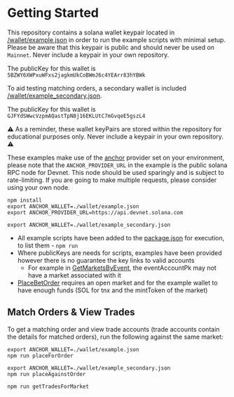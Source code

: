 # Getting Started

This repository contains a solana wallet keypair located in [/wallet/example.json](./wallet/example.json) in order to run the example scripts with minimal setup. Please be aware that this keypair is public and should never be used on `Mainnet`. Never include a keypair in your own repository.

The publicKey for this wallet is `5BZWY6XWPxuWFxs2jagkmUkCoBWmJ6c4YEArr83hYBWk`

To aid testing matching orders, a secondary wallet is included [/wallet/example_secondary.json](./wallet/example_secondary.json).

The publicKey for this wallet is `GJFYdSWwcVzpmAQastTpN8j16EKLUtC7mGvqeE5gszL4`

:warning: As a reminder, these wallet keyPairs are stored within the repository for educational purposes only. Never include a keypair in your own repository. :warning:

These examples make use of the [anchor](https://github.com/coral-xyz/anchor) provider set on your environment, please note that the `ANCHOR_PROVIDER_URL` in the example is the public solana RPC node for Devnet. This node should be used sparingly and is subject to rate-limiting. If you are going to make multiple requests, please consider using your own node.

```
npm install
export ANCHOR_WALLET=./wallet/example.json
export ANCHOR_PROVIDER_URL=https://api.devnet.solana.com
```

```
export ANCHOR_WALLET=./wallet/example_secondary.json
```

- All example scripts have been added to the [package.json](package.json) for execution, to list them - `npm run`
- Where publicKeys are needs for scripts, examples have been provided however there is no guarantee the key links to valid accounts
  - For example in [GetMarketsByEvent](src/get_markets_by_event.ts), the eventAccountPk may not have a market associated with it
- [PlaceBetOrder](src/place_bet_order.ts) requires an open market and for the example wallet to have enough funds (SOL for tnx and the mintToken of the market)

## Match Orders & View Trades

To get a matching order and view trade accounts (trade accounts contain the details for matched orders), run the following against the same market:

```
export ANCHOR_WALLET=./wallet/example.json
npm run placeForOrder
```

```
export ANCHOR_WALLET=./wallet/example_secondary.json
npm run placeAgainstOrder
```

```
npm run getTradesForMarket
```
